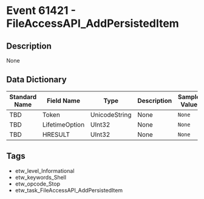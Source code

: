 # Event 61421 - FileAccessAPI_AddPersistedItem

## Description
None

## Data Dictionary
|Standard Name|Field Name|Type|Description|Sample Value|
|---|---|---|---|---|
|TBD|Token|UnicodeString|None|`None`|
|TBD|LifetimeOption|UInt32|None|`None`|
|TBD|HRESULT|UInt32|None|`None`|

## Tags
* etw_level_Informational
* etw_keywords_Shell
* etw_opcode_Stop
* etw_task_FileAccessAPI_AddPersistedItem